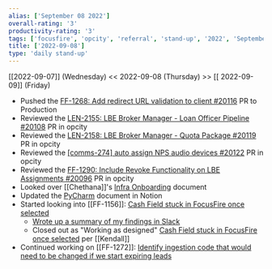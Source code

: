 ```yaml
---
alias: ['September 08 2022']
overall-rating: '3'
productivity-rating: '3'
tags: ['focusfire', 'opcity', 'referral', 'stand-up', '2022', 'September', 'Thursday']
title: ['2022-09-08']
type: 'daily stand-up'
---
```

[[2022-09-07]] (Wednesday) << 2022-09-08 (Thursday) >> [[ 2022-09-09]] (Friday)

- Pushed the [FF-1268: Add redirect URL validation to client #20116](https://github.com/Opcity/opcity/pull/20116) PR to Production
- Reviewed the [LEN-2155: LBE Broker Manager - Loan Officer Pipeline #20108](https://github.com/Opcity/opcity/pull/20108) PR in opcity
- Reviewed the [LEN-2158: LBE Broker Manager - Quota Package #20119](https://github.com/Opcity/opcity/pull/20119) PR in opcity
- Reviewed the [[comms-274] auto assign NPS audio devices #20122](https://github.com/Opcity/opcity/pull/20122) PR in opcity
- Reviewed the [FF-1290: Include Revoke Functionality on LBE Assignments #20096](https://github.com/Opcity/opcity/pull/20096) PR in opcity
- Looked over [[Chethana]]'s [Infra Onboarding](https://www.notion.so/Infra-Onboarding-1c60690c0f854837960cf593f8b7b394) document
- Updated the [PyCharm](https://www.notion.so/PyCharm-9a58cf00e47e41028a3718f70ee78471) document in Notion
- Started looking into [[FF-1156]]: [Cash Field stuck in FocusFire once selected](https://moveinc.atlassian.net/browse/FF-1156)
	- [Wrote up a summary of my findings in Slack](https://moveinc.slack.com/archives/C03N5BGCA9M/p1662657110084979)
	- Closed out as "Working as designed" [Cash Field stuck in FocusFire once selected](https://moveinc.atlassian.net/browse/FF-1156) per [[Kendall]]
- Continued working on [[FF-1272]]: [Identify ingestion code that would need to be changed if we start expiring leads](https://moveinc.atlassian.net/browse/FF-1272)